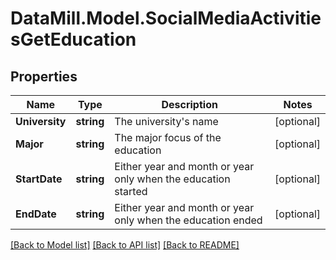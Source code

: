 # DataMill.Model.SocialMediaActivitiesGetEducation
## Properties

Name | Type | Description | Notes
------------ | ------------- | ------------- | -------------
**University** | **string** | The university&#39;s name | [optional] 
**Major** | **string** | The major focus of the education | [optional] 
**StartDate** | **string** | Either year and month or year only when the education started | [optional] 
**EndDate** | **string** | Either year and month or year only when the education ended | [optional] 

[[Back to Model list]](../README.md#documentation-for-models) [[Back to API list]](../README.md#documentation-for-api-endpoints) [[Back to README]](../README.md)

